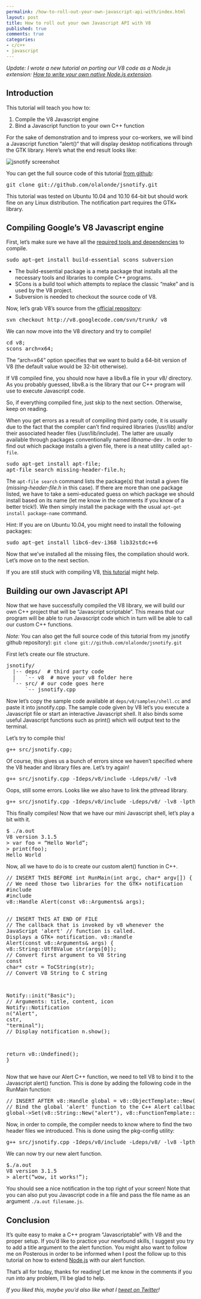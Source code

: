 ```yaml
---
permalink: /how-to-roll-out-your-own-javascript-api-with/index.html
layout: post
title: How to roll out your own Javascript API with V8
published: true
comments: true
categories:
- c/c++
- javascript
---
```

<p><em>Update: I wrote a new tutorial on porting our V8 code as a Node.js extension: <a href="http://syskall.com/how-to-write-your-own-native-nodejs-extension">How to write your own native Node.js extension</a>.</em></p>

<h2>Introduction</h2>

<p>This tutorial will teach you how to:</p>

<ol>
<li>Compile the V8 Javascript engine</li>
<li>Bind a Javascript function to your own C++ function</li>
</ol>


<p>For the sake of demonstration and to impress your co-workers, we will bind a Javascript function &ldquo;alert()“ that will display desktop notifications through the GTK library. Here’s what the end result looks like:</p>

<p><img src="http://posterous.com/getfile/files.posterous.com/olalonde/RiXGvyU85iXwA2KcuikQnfi8WMMVf5XfkloWrz9RtzFdiiZn3gGBAJejdnyJ/jsnotify.png" alt="jsnotify screenshot" /></p>

<p>You can get the full source code of this tutorial <a href="https://github.com/olalonde/jsnotify">from github</a>:</p>

<div class="CodeRay">
  <div class="code"><pre>git clone git://github.com/olalonde/jsnotify.git</pre></div>
</div>


<p>This tutorial was tested on Ubuntu 10.04 and 10.10 64-bit but should work fine on any Linux distribution. The notification part requires the GTK+ library.</p>

<h2>Compiling Google’s V8 Javascript engine</h2>

<p>First, let’s make sure we have all the <a href="http://code.google.com/apis/v8/build.html">required tools and dependencies</a> to compile.</p>

<div class="CodeRay">
  <div class="code"><pre>sudo apt-get install build-essential scons subversion</pre></div>
</div>


<ul>
<li>The build-essential package is a meta package that installs all the necessary tools and libraries to compile C++ programs.</li>
<li>SCons is a build tool which attempts to replace the classic “make” and is used by the V8 project.</li>
<li>Subversion is needed to checkout the source code of V8.</li>
</ul>


<p>Now, let’s grab V8’s source from the <a href="http://code.google.com/p/v8/wiki/Source?tm=4">official repository</a>:</p>

<div class="CodeRay">
  <div class="code"><pre>svn checkout http://v8.googlecode.com/svn/trunk/ v8</pre></div>
</div>


<p>We can now move into the V8 directory and try to compile!</p>

<div class="CodeRay">
  <div class="code"><pre>cd v8;
scons arch=x64;</pre></div>
</div>


<p>The “arch=x64” option specifies that we want to build a 64-bit version of V8 (the default value would be 32-bit otherwise).</p>

<p>If V8 compiled fine, you should now have a libv8.a file in your v8/ directory. As you probably guessed, libv8.a is the library that our C++ program will use to execute Javascript code.</p>

<p>So, if everything compiled fine, just skip to the next section. Otherwise, keep on reading.</p>

<p>When you get errors as a result of compiling third party code, it is usually due to the fact that the compiler can’t find required libraries (/usr/lib) and/or their associated header files (/usr/lib/include). The latter are usually available through packages conventionally named <em>libname</em>-dev . In order to find out which package installs a given file, there is a neat utility called <code>apt-file</code>.</p>

<div class="CodeRay">
  <div class="code"><pre>sudo apt-get install apt-file;
apt-file search missing-header-file.h;</pre></div>
</div>


<p>The <code>apt-file search</code> command lists the package(s) that install a given file (<em>missing-header-file.h</em> in this case). If there are more than one package listed, we have to take a semi-educated guess on which package we should install based on its name (let me know in the comments if you know of a better trick!). We then simply install the package with the usual <code>apt-get install package-name</code> command.</p>

<p>Hint: If you are on Ubuntu 10.04, you might need to install the following packages:</p>

<div class="CodeRay">
  <div class="code"><pre>sudo apt-get install libc6-dev-i368 lib32stdc++6</pre></div>
</div>


<p>Now that we’ve installed all the missing files, the compilation should work. Let&rsquo;s move on to the next section.</p>

<p>If you are still stuck with compiling V8, <a href="http://www.travisswicegood.com/2009/07/11/compiling-node-js-olibc6-dev-i368n-ubuntu-9-04/">this tutorial</a> might help.</p>

<h2>Building our own Javascript API</h2>

<p>Now that we have successfully compiled the V8 library, we will build our own C++ project that will be “Javascript scriptable”. This means that our program will be able to run Javascript code which in turn will be able to call our custom C++ functions.</p>

<p><em>Note:</em> You can also get the full source code of this tutorial from my <a>jsnotify github repository</a>): <code>git clone git://github.com/olalonde/jsnotify.git</code></p>

<p>First let’s create our file structure.</p>

<div class="CodeRay">
  <div class="code"><pre>jsnotify/
  |-- deps/  # third party code
  |   `-- v8  # move your v8 folder here
  `-- src/ # our code goes here
      `-- jsnotify.cpp</pre></div>
</div>


<p>Now let’s copy the sample code available at <code>deps/v8/samples/shell.cc</code> and paste it into jsnotify.cpp. The sample code given by V8 let’s you execute a Javascript file or start an interactive Javascript shell. It also binds some useful Javascript functions such as print() which will output text to the terminal.</p>

<p>Let’s try to compile this!</p>

<div class="CodeRay">
  <div class="code"><pre>g++ src/jsnotify.cpp;</pre></div>
</div>


<p>Of course, this gives us a bunch of errors since we haven’t specified where the V8 header and library files are. Let’s try again!</p>

<div class="CodeRay">
  <div class="code"><pre>g++ src/jsnotify.cpp -Ideps/v8/include -Ldeps/v8/ -lv8</pre></div>
</div>


<p>Oops, still some errors. Looks like we also have to link the pthread library.</p>

<div class="CodeRay">
  <div class="code"><pre>g++ src/jsnotify.cpp -Ideps/v8/include -Ldeps/v8/ -lv8 -lpthread</pre></div>
</div>


<p>This finally compiles! Now that we have our mini Javascript shell, let’s play a bit with it.</p>

<div class="CodeRay">
  <div class="code"><pre>$ ./a.out 
V8 version 3.1.5
&gt; var foo = “Hello World”;
&gt; print(foo);
Hello World</pre></div>
</div>


<p>Now, all we have to do is to create our custom alert() function in C++.</p>

<div class="CodeRay">
  <div class="code"><pre><span class="comment">// INSERT THIS BEFORE int RunMain(int argc, char* argv[]) {</span>
<span class="comment">// We need those two libraries for the GTK+ notification </span>
<span class="preprocessor">#include</span> 
<span class="preprocessor">#include</span> 
v8::Handle Alert(<span class="directive">const</span> v8::Arguments&amp; args);

<span class="comment">// INSERT THIS AT END OF FILE   </span>
<span class="comment">// The callback that is invoked by v8 whenever the JavaScript 'alert'</span>
<span class="comment">// function is called.  Displays a GTK+ notification.</span>
v8::Handle Alert(<span class="directive">const</span> v8::Arguments&amp; args) {
  v8::String::Utf8Value str(args[<span class="integer">0</span>]); <span class="comment">// Convert first argument to V8 String</span>
  <span class="directive">const</span> <span class="predefined-type">char</span>* cstr = ToCString(str); <span class="comment">// Convert V8 String to C string</span>

  Notify::init(<span class="string"><span class="delimiter">&quot;</span><span class="content">Basic</span><span class="delimiter">&quot;</span></span>);
  <span class="comment">// Arguments: title, content, icon</span>
  Notify::Notification n(<span class="string"><span class="delimiter">&quot;</span><span class="content">Alert</span><span class="delimiter">&quot;</span></span>, cstr, <span class="string"><span class="delimiter">&quot;</span><span class="content">terminal</span><span class="delimiter">&quot;</span></span>);
  <span class="comment">// Display notification</span>
  n.show();

  <span class="keyword">return</span> v8::Undefined();
}</pre></div>
</div>


<p>Now that we have our Alert C++ function, we need to tell V8 to bind it to the Javascript alert() function. This is done by adding the following code in the RunMain function:</p>

<div class="CodeRay">
  <div class="code"><pre><span class="comment">// INSERT AFTER v8::Handle global = v8::ObjectTemplate::New();</span>
<span class="comment">// Bind the global 'alert' function to the C++ Alert callback.</span>
global-&gt;Set(v8::String::New(<span class="string"><span class="delimiter">&quot;</span><span class="content">alert</span><span class="delimiter">&quot;</span></span>), v8::FunctionTemplate::New(Alert));</pre></div>
</div>


<p>Now, in order to compile, the compiler needs to know where to find the two header files we introduced. This is done using the pkg-config utility:</p>

<div class="CodeRay">
  <div class="code"><pre>g++ src/jsnotify.cpp -Ideps/v8/include -Ldeps/v8/ -lv8 -lpthread pkg-config --cflags --libs gtkmm-2.4 libnotifymm-1.0</pre></div>
</div>


<p>We can now try our new alert function.</p>

<div class="CodeRay">
  <div class="code"><pre>$./a.out 
V8 version 3.1.5
&gt; alert(“wow, it works!”);</pre></div>
</div>


<p>You should see a nice notification in the top right of your screen! Note that you can also put you Javascript code in a file and pass the file name as an argument <code>./a.out filename.js</code>.</p>

<h2>Conclusion</h2>

<p>It&rsquo;s quite easy to make a C++ program &ldquo;Javascriptable&rdquo; with V8 and the proper setup. If you&rsquo;d like to practice your newfound skills, I suggest you try to add a title argument to the alert function. You might also want to follow me on Posterous in order to be informed when I post the follow up to this tutorial on how to extend <a href="http://nodejs.org/">Node.js</a> with our alert function.</p>

<p>That’s all for today, thanks for reading! Let me know in the comments if you run into any problem, I’ll be glad to help.</p>

<p><em>If you liked this, maybe you&rsquo;d also like what I <a href="http://twitter.com/o_lalonde">tweet on Twitter</a>!</em></p>
